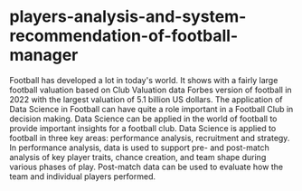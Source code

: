 # players-analysis-and-system-recommendation-of-football-manager
Football has developed a lot in today's world. It shows with a fairly large football valuation based
on Club Valuation data Forbes version of football in 2022 with the largest valuation of 5.1 billion
US dollars. The application of Data Science in Football can have quite a role important in a Football
Club in decision making.
Data Science can be applied in the world of football to provide important insights  for a football club.
Data Science is applied to football in three key areas: performance analysis, recruitment and
strategy. In performance analysis, data is used to support pre- and post-match analysis of key
player traits, chance creation, and team shape during various phases of play. Post-match data can
be used to evaluate how the team and individual players performed.
